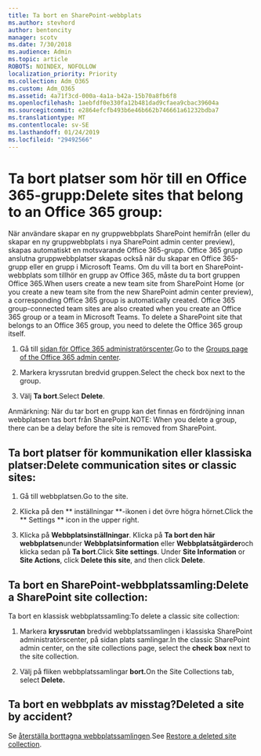 ```yaml
---
title: Ta bort en SharePoint-webbplats
ms.author: stevhord
author: bentoncity
manager: scotv
ms.date: 7/30/2018
ms.audience: Admin
ms.topic: article
ROBOTS: NOINDEX, NOFOLLOW
localization_priority: Priority
ms.collection: Adm_O365
ms.custom: Adm_O365
ms.assetid: 4a71f3cd-000a-4a1a-b42a-15b70a8fb6f8
ms.openlocfilehash: 1aebfdf0e330fa12b481dad9cfaea9cbac39604a
ms.sourcegitcommit: e2864efcfb493b6e46b662b746661a61232bdba7
ms.translationtype: MT
ms.contentlocale: sv-SE
ms.lasthandoff: 01/24/2019
ms.locfileid: "29492566"
---
```

# <a name="delete-sites-that-belong-to-an-office-365-group"></a><span data-ttu-id="5f241-102">Ta bort platser som hör till en Office 365-grupp:</span><span class="sxs-lookup"><span data-stu-id="5f241-102">Delete sites that belong to an Office 365 group:</span></span>

<span data-ttu-id="5f241-p101">När användare skapar en ny gruppwebbplats SharePoint hemifrån (eller du skapar en ny gruppwebbplats i nya SharePoint admin center preview), skapas automatiskt en motsvarande Office 365-grupp. Office 365 grupp anslutna gruppwebbplatser skapas också när du skapar en Office 365-grupp eller en grupp i Microsoft Teams. Om du vill ta bort en SharePoint-webbplats som tillhör en grupp av Office 365, måste du ta bort gruppen Office 365.</span><span class="sxs-lookup"><span data-stu-id="5f241-p101">When users create a new team site from SharePoint Home (or you create a new team site from the new SharePoint admin center preview), a corresponding Office 365 group is automatically created. Office 365 group-connected team sites are also created when you create an Office 365 group or a team in Microsoft Teams. To delete a SharePoint site that belongs to an Office 365 group, you need to delete the Office 365 group itself.</span></span> 
  
1. <span data-ttu-id="5f241-106">Gå till [sidan för Office 365 administratörscenter](https://portal.office.com/adminportal/home#/groups).</span><span class="sxs-lookup"><span data-stu-id="5f241-106">Go to the [Groups page of the Office 365 admin center](https://portal.office.com/adminportal/home#/groups).</span></span>
    
2. <span data-ttu-id="5f241-107">Markera kryssrutan bredvid gruppen.</span><span class="sxs-lookup"><span data-stu-id="5f241-107">Select the check box next to the group.</span></span>
    
3. <span data-ttu-id="5f241-108">Välj **Ta bort**.</span><span class="sxs-lookup"><span data-stu-id="5f241-108">Select **Delete**.</span></span>
    
<span data-ttu-id="5f241-109">Anmärkning: När du tar bort en grupp kan det finnas en fördröjning innan webbplatsen tas bort från SharePoint.</span><span class="sxs-lookup"><span data-stu-id="5f241-109">NOTE: When you delete a group, there can be a delay before the site is removed from SharePoint.</span></span>
  
## <a name="delete-communication-sites-or-classic-sites"></a><span data-ttu-id="5f241-110">Ta bort platser för kommunikation eller klassiska platser:</span><span class="sxs-lookup"><span data-stu-id="5f241-110">Delete communication sites or classic sites:</span></span>

1. <span data-ttu-id="5f241-111">Gå till webbplatsen.</span><span class="sxs-lookup"><span data-stu-id="5f241-111">Go to the site.</span></span>
  
2. <span data-ttu-id="5f241-112">Klicka på den \*\* inställningar \*\*-ikonen i det övre högra hörnet.</span><span class="sxs-lookup"><span data-stu-id="5f241-112">Click the \*\* Settings \*\* icon in the upper right.</span></span> 
  
3. <span data-ttu-id="5f241-p102">Klicka på **Webbplatsinställningar**. Klicka på **Ta bort den här webbplatsen**under **Webbplatsinformation** eller **Webbplatsåtgärder**och klicka sedan på **Ta bort**.</span><span class="sxs-lookup"><span data-stu-id="5f241-p102">Click **Site settings**. Under **Site Information** or **Site Actions**, click **Delete this site**, and then click **Delete**.</span></span>
  
## <a name="delete-a-sharepoint-site-collection"></a><span data-ttu-id="5f241-115">Ta bort en SharePoint-webbplatssamling:</span><span class="sxs-lookup"><span data-stu-id="5f241-115">Delete a SharePoint site collection:</span></span>

<span data-ttu-id="5f241-116">Ta bort en klassisk webbplatssamling:</span><span class="sxs-lookup"><span data-stu-id="5f241-116">To delete a classic site collection:</span></span>
  
1. <span data-ttu-id="5f241-117">Markera **kryssrutan** bredvid webbplatssamlingen i klassiska SharePoint administratörscenter, på sidan plats samlingar.</span><span class="sxs-lookup"><span data-stu-id="5f241-117">In the classic SharePoint admin center, on the site collections page, select the **check box** next to the site collection.</span></span> 
    
2. <span data-ttu-id="5f241-118">Välj på fliken webbplatssamlingar **bort.**</span><span class="sxs-lookup"><span data-stu-id="5f241-118">On the Site Collections tab, select **Delete.**</span></span>
    
## <a name="deleted-a-site-by-accident"></a><span data-ttu-id="5f241-119">Ta bort en webbplats av misstag?</span><span class="sxs-lookup"><span data-stu-id="5f241-119">Deleted a site by accident?</span></span>

<span data-ttu-id="5f241-120">Se [återställa borttagna webbplatssamlingen](https://go.microsoft.com/fwlink/?linkid=867660).</span><span class="sxs-lookup"><span data-stu-id="5f241-120">See [Restore a deleted site collection](https://go.microsoft.com/fwlink/?linkid=867660).</span></span>
  

